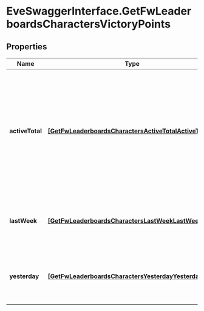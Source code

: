 # EveSwaggerInterface.GetFwLeaderboardsCharactersVictoryPoints

## Properties
Name | Type | Description | Notes
------------ | ------------- | ------------- | -------------
**activeTotal** | [**[GetFwLeaderboardsCharactersActiveTotalActiveTotal1]**](GetFwLeaderboardsCharactersActiveTotalActiveTotal1.md) | Top 100 ranking of pilots active in faction warfare by total victory points. A pilot is considered \"active\" if they have participated in faction warfare in the past 14 days | 
**lastWeek** | [**[GetFwLeaderboardsCharactersLastWeekLastWeek1]**](GetFwLeaderboardsCharactersLastWeekLastWeek1.md) | Top 100 ranking of pilots by victory points in the past week | 
**yesterday** | [**[GetFwLeaderboardsCharactersYesterdayYesterday1]**](GetFwLeaderboardsCharactersYesterdayYesterday1.md) | Top 100 ranking of pilots by victory points in the past day | 


